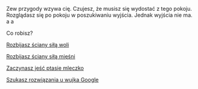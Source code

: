 Zew przygody wzywa cię. Czujesz, że musisz się wydostać z tego pokoju. 
Rozglądasz się po pokoju w poszukiwaniu wyjścia. Jednak wyjścia nie ma.
a
a

Co robisz?

[Rozbijasz ściany siłą woli](wola/wola.md)

[Rozbijasz ściany siłą mięśni](miesnie/miesnie.md)

[Zaczynasz jeść ptasie mleczko](jedzenie/jedzenie.md)

[Szukasz rozwiązania u wujka Google](http://www.google.pl)
